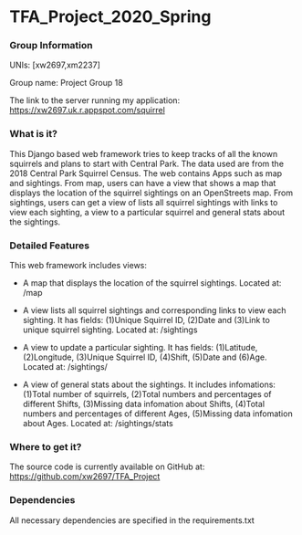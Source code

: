# TFA_Project_2020_Spring

### Group Information
UNIs: [xw2697,xm2237]

Group name: Project Group 18

The link to the server running my application: https://xw2697.uk.r.appspot.com/squirrel

### What is it?
This Django based web framework tries to keep tracks of all the known squirrels and plans to start with Central Park. 
The data used are from the 2018 Central Park Squirrel Census. The web contains Apps such as map and sightings. 
From map, users can have a view that shows a map that displays the location of the squirrel sightings on an OpenStreets map.
From sightings, users can get a view of lists all squirrel sightings with links to view each sighting, a view to
a particular squirrel and general stats about the sightings.


### Detailed Features
This web framework includes views:

* A map that displays the location of the squirrel sightings. Located at: /map

* A view lists all squirrel sightings and corresponding links to view each sighting. 
It has fields: (1)Unique Squirrel ID, (2)Date and (3)Link to unique squirrel sighting. Located at: /sightings

* A view to update a particular sighting. It has fields: (1)Latitude, (2)Longitude, (3)Unique Squirrel ID, (4)Shift, 
(5)Date and (6)Age. Located at: /sightings/<unique-squirrel-id>

* A view of general stats about the sightings. It includes infomations: (1)Total number of squirrels, 
(2)Total numbers and percentages of different Shifts, (3)Missing data infomation about Shifts,
(4)Total numbers and percentages of different Ages, (5)Missing data infomation about Ages.
Located at: /sightings/stats


### Where to get it?
The source code is currently available on GitHub at: https://github.com/xw2697/TFA_Project


### Dependencies
All necessary dependencies are specified in the requirements.txt
